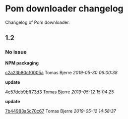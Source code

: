 
 # Pom downloader changelog

Changelog of Pom downloader.

## 1.2
### No issue

**NPM packaging**


[c2a23b80c10005a](https://github.com/tomasbjerre/pom-downloader/commit/c2a23b80c10005a) Tomas Bjerre *2019-05-30 06:00:38*

**update**


[4c57dcb9bff73d3](https://github.com/tomasbjerre/pom-downloader/commit/4c57dcb9bff73d3) Tomas Bjerre *2019-05-12 15:04:25*

**update**


[7b44983a5c70c67](https://github.com/tomasbjerre/pom-downloader/commit/7b44983a5c70c67) Tomas Bjerre *2019-05-12 14:58:37*


 